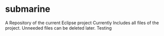 # submarine
A Repository of the current Eclipse project
Currently Includes all files of the project.
Unneeded files can be deleted later.
Testing
